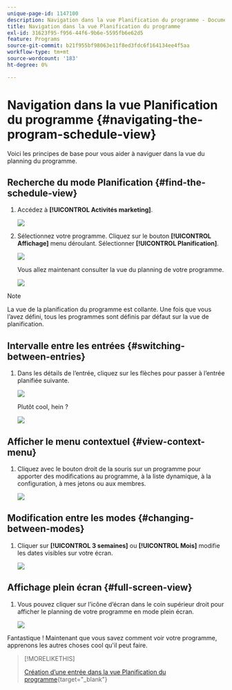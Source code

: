 ```yaml
---
unique-page-id: 1147100
description: Navigation dans la vue Planification du programme - Documents Marketo - Documentation du produit
title: Navigation dans la vue Planification du programme
exl-id: 31623f95-f956-44f6-9b6e-5595fb6e62d5
feature: Programs
source-git-commit: b21f955bf98063e11f8ed3fdc6f164134ee4f5aa
workflow-type: tm+mt
source-wordcount: '183'
ht-degree: 0%

---
```


# Navigation dans la vue Planification du programme {#navigating-the-program-schedule-view}

Voici les principes de base pour vous aider à naviguer dans la vue du planning du programme.

## Recherche du mode Planification {#find-the-schedule-view}

1. Accédez à **[!UICONTROL Activités marketing]**.

   ![](assets/login-marketing-activities.png)

1. Sélectionnez votre programme. Cliquez sur le bouton **[!UICONTROL Affichage]** menu déroulant. Sélectionner **[!UICONTROL Planification]**.

   ![](assets/image2014-9-17-11-3a38-3a3.png)

   Vous allez maintenant consulter la vue du planning de votre programme.

   ![](assets/image2014-9-17-11-3a38-3a14.png)

>[!NOTE]
>
>La vue de la planification du programme est collante. Une fois que vous l’avez défini, tous les programmes sont définis par défaut sur la vue de planification.

## Intervalle entre les entrées {#switching-between-entries}

1. Dans les détails de l’entrée, cliquez sur les flèches pour passer à l’entrée planifiée suivante.

   ![](assets/image2014-9-17-11-3a38-3a54.png)

   Plutôt cool, hein ?

   ![](assets/image2014-9-17-11-3a39-3a10.png)

## Afficher le menu contextuel {#view-context-menu}

1. Cliquez avec le bouton droit de la souris sur un programme pour apporter des modifications au programme, à la liste dynamique, à la configuration, à mes jetons ou aux membres.

   ![](assets/image2014-9-17-11-3a39-3a59.png)

## Modification entre les modes {#changing-between-modes}

1. Cliquer sur **[!UICONTROL 3 semaines]** ou **[!UICONTROL Mois]** modifie les dates visibles sur votre écran.

   ![](assets/image2014-9-17-11-3a40-3a19.png)

## Affichage plein écran {#full-screen-view}

1. Vous pouvez cliquer sur l’icône d’écran dans le coin supérieur droit pour afficher le planning de votre programme en mode plein écran.

   ![](assets/image2014-9-17-11-3a40-3a45.png)

Fantastique ! Maintenant que vous savez comment voir votre programme, apprenons les autres choses cool qu&#39;il peut faire.

>[!MORELIKETHIS]
>
>[Création d’une entrée dans la vue Planification du programme](/help/marketo/product-docs/core-marketo-concepts/programs/program-schedule-view/creating-an-entry-in-the-program-schedule-view.md){target="_blank"}
